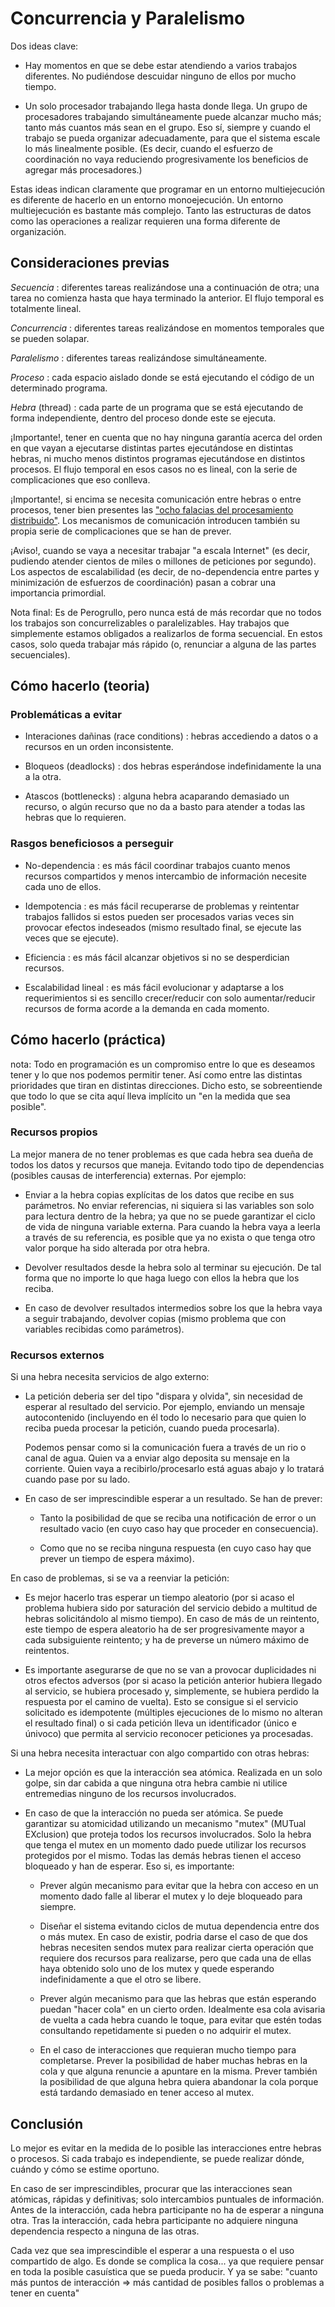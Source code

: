 # Concurrencia y Paralelismo

Dos ideas clave:

- Hay momentos en que se debe estar atendiendo a varios trabajos diferentes. No pudiéndose descuidar ninguno de ellos por mucho tiempo.

- Un solo procesador trabajando llega hasta donde llega. Un grupo de procesadores trabajando simultáneamente puede alcanzar mucho más; tanto más cuantos más sean en el grupo. Eso sí, siempre y cuando el trabajo se pueda organizar adecuadamente, para que el sistema escale lo más linealmente posible. (Es decir, cuando el esfuerzo de coordinación no vaya reduciendo progresivamente los beneficios de agregar más procesadores.)

Estas ideas indican claramente que programar en un entorno multiejecución es diferente de hacerlo en un entorno monoejecución. Un entorno multiejecución es bastante más complejo. Tanto las estructuras de datos como las operaciones a realizar requieren una forma diferente de organización.

## Consideraciones previas

*Secuencia* : diferentes tareas realizándose una a continuación de otra; una tarea no comienza hasta que haya terminado la anterior. El flujo temporal es totalmente lineal.

*Concurrencia* : diferentes tareas realizándose en momentos temporales que se pueden solapar.

*Paralelismo* : diferentes tareas realizándose simultáneamente.

*Proceso* : cada espacio aislado donde se está ejecutando el código de un determinado programa.

*Hebra* (thread) : cada parte de un programa que se está ejecutando de forma independiente, dentro del proceso donde este se ejecuta.

¡Importante!, tener en cuenta que no hay ninguna garantía acerca del orden en que vayan a ejecutarse distintas partes ejecutándose en distintas hebras, ni mucho menos distintos programas ejecutándose en distintos procesos. El flujo temporal en esos casos no es lineal, con la serie de complicaciones que eso conlleva.

¡Importante!, si encima se necesita comunicación entre hebras o entre procesos, tener bien presentes las ["ocho falacias del procesamiento distribuido"](https://en.wikipedia.org/wiki/Fallacies_of_distributed_computing). Los mecanismos de comunicación introducen también su propia serie de complicaciones que se han de prever.

¡Aviso!, cuando se vaya a necesitar trabajar "a escala Internet" (es decir, pudiendo atender cientos de miles o millones de peticiones por segundo). Los aspectos de escalabilidad (es decir, de no-dependencia entre partes y minimización de esfuerzos de coordinación) pasan a cobrar una importancia primordial.

Nota final: Es de Perogrullo, pero nunca está de más recordar que no todos los trabajos son concurrelizables o paralelizables. Hay trabajos que simplemente estamos obligados a realizarlos de forma secuencial. En estos casos, solo queda trabajar más rápido (o, renunciar a alguna de las partes secuenciales).

## Cómo hacerlo (teoria)

### Problemáticas a evitar

- Interaciones dañinas (race conditions) :  hebras accediendo a datos o a recursos en un orden inconsistente.

- Bloqueos (deadlocks) : dos hebras esperándose indefinidamente la una a la otra.

- Atascos (bottlenecks) : alguna hebra acaparando demasiado un recurso, o algún recurso que no da a basto para atender a todas las hebras que lo requieren.

### Rasgos beneficiosos a perseguir

- No-dependencia : es más fácil coordinar trabajos cuanto menos recursos compartidos y menos intercambio de información necesite cada uno de ellos.

- Idempotencia : es más fácil recuperarse de problemas y reintentar trabajos fallidos si estos pueden ser procesados varias veces sin provocar efectos indeseados (mismo resultado final, se ejecute las veces que se ejecute).

- Eficiencia : es más fácil alcanzar objetivos si no se desperdician recursos.

- Escalabilidad lineal : es más fácil evolucionar y adaptarse a los requerimientos si es sencillo crecer/reducir con solo aumentar/reducir recursos de forma acorde a la demanda en cada momento.

## Cómo hacerlo (práctica)

nota: Todo en programación es un compromiso entre lo que es deseamos tener y lo que nos podemos permitir tener. Así como entre las distintas prioridades que tiran en distintas direcciones. Dicho esto, se sobreentiende que todo lo que se cita aquí lleva implícito un "en la medida que sea posible".

### Recursos propios

La mejor manera de no tener problemas es que cada hebra sea dueña de todos los datos y recursos que maneja. Evitando todo tipo de dependencias (posibles causas de interferencia) externas. Por ejemplo:

- Enviar a la hebra copias explícitas de los datos que recibe en sus parámetros. No enviar referencias, ni siquiera si las variables son solo para lectura dentro de la hebra; ya que no se puede garantizar el ciclo de vida de ninguna variable externa. Para cuando la hebra vaya a leerla a través de su referencia, es posible que ya no exista o que tenga otro valor porque ha sido alterada por otra hebra.

- Devolver resultados desde la hebra solo al terminar su ejecución. De tal forma que no importe lo que haga luego con ellos la hebra que los reciba.

- En caso de devolver resultados intermedios sobre los que la hebra vaya a seguir trabajando, devolver copias (mismo problema que con variables recibidas como parámetros).

### Recursos externos

Si una hebra necesita servicios de algo externo:

- La petición deberia ser del tipo "dispara y olvida", sin necesidad de esperar al resultado del servicio. Por ejemplo, enviando un mensaje autocontenido (incluyendo en él todo lo necesario para que quien lo reciba pueda procesar la petición, cuando pueda procesarla).

  Podemos pensar como si la comunicación fuera a través de un rio o canal de agua. Quien va a enviar algo deposita su mensaje en la corriente. Quien vaya a recibirlo/procesarlo está aguas abajo y lo tratará cuando pase por su lado.

- En caso de ser imprescindible esperar a un resultado. Se han de prever:
 
  - Tanto la posibilidad de que se reciba una notificación de error o un resultado vacio (en cuyo caso hay que proceder en consecuencia).
  
  - Como que no se reciba ninguna respuesta (en cuyo caso hay que prever un tiempo de espera máximo). 

En caso de problemas, si se va a reenviar la petición:

- Es mejor hacerlo tras esperar un tiempo aleatorio (por si acaso el problema hubiera sido por saturación del servicio debido a multitud de hebras solicitándolo al mismo tiempo). En caso de más de un reintento, este tiempo de espera aleatorio ha de ser progresivamente mayor a cada subsiguiente reintento; y ha de preverse un número máximo de reintentos.

- Es importante asegurarse de que no se van a provocar duplicidades ni otros efectos adversos (por si acaso la petición anterior hubiera llegado al servicio, se hubiera procesado y, simplemente, se hubiera perdido la respuesta por el camino de vuelta). Esto se consigue si el servicio solicitado es idempotente (múltiples ejecuciones de lo mismo no alteran el resultado final) o si cada petición lleva un identificador (único e únivoco) que permita al servicio reconocer peticiones ya procesadas.

Si una hebra necesita interactuar con algo compartido con otras hebras:

- La mejor opción es que la interacción sea atómica. Realizada en un solo golpe, sin dar cabida a que ninguna otra hebra cambie ni utilice entremedias ninguno de los recursos involucrados.

- En caso de que la interacción no pueda ser atómica. Se puede garantizar su atomicidad utilizando un mecanismo "mutex" (MUTual EXclusion) que proteja todos los recursos involucrados. Solo la hebra que tenga el mutex en un momento dado puede utilizar los recursos protegidos por el mismo. Todas las demás hebras tienen el acceso bloqueado y han de esperar. Eso si, es importante:

  - Prever algún mecanismo para evitar que la hebra con acceso en un momento dado falle al liberar el mutex y lo deje bloqueado para siempre.

  - Diseñar el sistema evitando ciclos de mutua dependencia entre dos o más mutex. En caso de existir, podria darse el caso de que dos hebras necesiten sendos mutex para realizar cierta operación que requiere dos recursos para realizarse, pero que cada una de ellas haya obtenido solo uno de los mutex y quede esperando indefinidamente a que el otro se libere.
  
  - Prever algún mecanismo para que las hebras que están esperando puedan "hacer cola" en un cierto orden. Idealmente esa cola avisaria de vuelta a cada hebra cuando le toque, para evitar que estén todas consultando repetidamente si pueden o no adquirir el mutex.
  
  - En el caso de interacciones que requieran mucho tiempo para completarse. Prever la posibilidad de haber muchas hebras en la cola y que alguna renuncie a apuntare en la misma. Prever también la posibilidad de que alguna hebra quiera abandonar la cola porque está tardando demasiado en tener acceso al mutex.
  
## Conclusión

Lo mejor es evitar en la medida de lo posible las interacciones entre hebras o procesos. Si cada trabajo es independiente, se puede realizar dónde, cuándo y cómo se estime oportuno.

En caso de ser imprescindibles, procurar que las interacciones sean atómicas, rápidas y definitivas; solo intercambios puntuales de información. Antes de la interacción, cada hebra participante no ha de esperar a ninguna otra. Tras la interacción, cada hebra participante no adquiere ninguna dependencia respecto a ninguna de las otras.

Cada vez que sea imprescindible el esperar a una respuesta o el uso compartido de algo. Es donde se complica la cosa... ya que requiere pensar en toda la posible casuística que se pueda producir. Y ya se sabe: "cuanto más puntos de interacción => más cantidad de posibles fallos o problemas a tener en cuenta"


